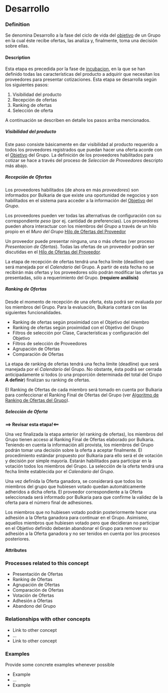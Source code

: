 Desarrollo
======

### Definition

Se denomina Desarrollo a la fase del ciclo de vida del [objetivo](objetivo.md) de un Grupo en la cual éste recibe ofertas, las analiza y, finalmente, toma una decisión sobre ellas.

#### Description

Esta etapa es precedida por la fase de [incubacion](incubacion.md), en la que se han definido todas las características del producto a adquirir que necesitan los proveedores para presentar cotizaciones. Esta etapa se desarrolla según los siguientes pasos:

1. Visibilidad del producto
1. Recepción de ofertas
1. Ranking de ofertas
1. Selección de oferta

A continuación se describen en detalle los pasos arriba mencionados.

##### Visibilidad del producto

Este paso consiste básicamente en dar visibilidad al producto requerido a todos los proveedores registrados que puedan hacer una oferta acorde con el [Objetivo](objetivo.md) del Grupo. La definición de los proveedores habilitados para cotizar se hace a través del proceso de _Seleccion de Proveedores_ descripto más abajo.

##### Recepción de Ofertas

Los proveedores habilitados (de ahora en más _proveedores_) son informados por Bulkaria de que existe una oportunidad de negocios y son habilitados en el sistema para acceder a la información del [Objetivo](objetivo.md) del _Grupo_.

Los proveedores pueden ver todas las alternativas  de configuración con su correspondiente _peso_ (por ej. cantidad de preferencias). Los proveedores pueden ahora interactuar con los miembros del _Grupo_ a través de un hilo propio en el _Muro del Grupo_ [Hilo de Ofertas del Proveedor](hilo_ofertas.md) 

Un proveedor puede presentar ninguna, una o más ofertas (ver proceso _Presentacion de Ofertas_). Todas las ofertas de un proveedor podrán ser discutidas en el [Hilo de Ofertas del Proveedor](hilo_ofertas.md).  

La etapa de recepción de ofertas tendrá una fecha límite (deadline) que será manejada por el _Calendario_ del Grupo. A partir de esta fecha no se recibirán más ofertas y los proveedores sólo podrán modificar las ofertas ya presentadas, sólo a requerimiento del Grupo. **(requiere análisis)**

##### Ranking de Ofertas

Desde el momento de recepción de una oferta, ésta podrá ser evaluada por los miembros del Grupo. Para la evaluación, Bulkaria contará con las siguientes funcionalidades.

* Ranking de ofertas según proximidad con el Objetivo del miembro
* Ranking de ofertas según proximidad con el Objetivo del Grupo
* Filtros de selección por Clase, Características y configuración del Objetivo
* Filtros de selección de Proveedores
* Agrupación de Ofertas
* Comparación de Ofertas

La etapa de ranking de ofertas tendrá una fecha límite (deadline) que será manejada por el _Calendario_ del Grupo. No obstante, ésta podrá ser cerrada anticipadamente si todos (o una proporción determinada del total del Grupo **A definir**) finalizan su ranking de ofertas. 

El Ranking de Ofertas de cada miembro será tomado en cuenta por Bulkaria para confeccionar el Ranking Final de Ofertas del Grupo (ver [Algoritmo de Ranking de Ofertas del Grupo](ranking-ofertas-algoritmo.md)).

##### Selección de Oferta 

**==> Revisar esta etapa!<==**

Una vez finalizada la etapa anterior (el ranking de ofertas), los miembros del Grupo tienen acceso al Ranking Final de Ofertas elaborado por Bulkaria. Teniendo en cuenta la información allí provista, los miembros del Grupo podrán tomar una decisión sobre la oferta a aceptar finalmente. El procedimiento estándar propuesto por Bulkaria para ello será el de votación y decisión por simple mayoría. Estarán habilitados para participar en la votación todos los miembros del Grupo. La selección de la oferta tendrá una fecha límite establecida por el _Calendario del Grupo_.   

Una vez definida la Oferta ganadora, se considerará que todos los miembros del grupo que hubiesen votado quedan automáticamente adheridos a dicha oferta. El proveedor correspondiente a la Oferta seleccionada será informado por Bulkaria para que confirme la validez de la oferta para el número final de adhesiones.

Los miembros que no hubiesen votado podrán posteriormente hacer una adhesión a la Oferta ganadora para continuar en el Grupo. Asimismo, aquellos miembros que hubiesen votado pero que decidieran no participar en el Objetivo definido deberán abandonar el Grupo para remover su adhesión a la Oferta ganadora y no ser tenidos en cuenta por los procesos posteriores. 

#### Attributes

### Processes related to this concept

* Presentación de Ofertas
* Ranking de Ofertas
* Agrupación de Ofertas
* Comparación de Ofertas
* Votación de Ofertas
* Adhesión a Ofertas
* Abandono del Grupo

### Relationships with other concepts
* Link to other concept 
* ...
* Link to other concept

### Examples 

Provide some concrete examples whenever possible
* Example 
* ...
* Example
